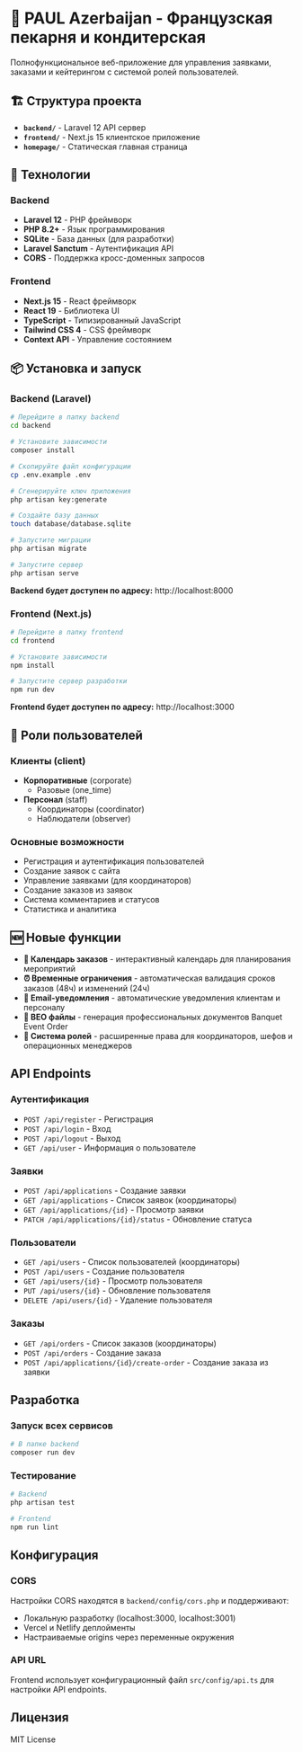 # 🥖 PAUL Azerbaijan - Французская пекарня и кондитерская

Полнофункциональное веб-приложение для управления заявками, заказами и кейтерингом с системой ролей пользователей.

## 🏗️ Структура проекта

- **`backend/`** - Laravel 12 API сервер
- **`frontend/`** - Next.js 15 клиентское приложение
- **`homepage/`** - Статическая главная страница

## 🚀 Технологии

### Backend
- **Laravel 12** - PHP фреймворк
- **PHP 8.2+** - Язык программирования
- **SQLite** - База данных (для разработки)
- **Laravel Sanctum** - Аутентификация API
- **CORS** - Поддержка кросс-доменных запросов

### Frontend
- **Next.js 15** - React фреймворк
- **React 19** - Библиотека UI
- **TypeScript** - Типизированный JavaScript
- **Tailwind CSS 4** - CSS фреймворк
- **Context API** - Управление состоянием

## 📦 Установка и запуск

### Backend (Laravel)

```bash
# Перейдите в папку backend
cd backend

# Установите зависимости
composer install

# Скопируйте файл конфигурации
cp .env.example .env

# Сгенерируйте ключ приложения
php artisan key:generate

# Создайте базу данных
touch database/database.sqlite

# Запустите миграции
php artisan migrate

# Запустите сервер
php artisan serve
```

**Backend будет доступен по адресу:** http://localhost:8000

### Frontend (Next.js)

```bash
# Перейдите в папку frontend
cd frontend

# Установите зависимости
npm install

# Запустите сервер разработки
npm run dev
```

**Frontend будет доступен по адресу:** http://localhost:3000

## 👥 Роли пользователей

### Клиенты (client)
- **Корпоративные** (corporate)
  - Разовые (one_time)
- **Персонал** (staff)
  - Координаторы (coordinator)
  - Наблюдатели (observer)

### Основные возможности
- Регистрация и аутентификация пользователей
- Создание заявок с сайта
- Управление заявками (для координаторов)
- Создание заказов из заявок
- Система комментариев и статусов
- Статистика и аналитика

## 🆕 Новые функции
- **📅 Календарь заказов** - интерактивный календарь для планирования мероприятий
- **⏰ Временные ограничения** - автоматическая валидация сроков заказов (48ч) и изменений (24ч)
- **📧 Email-уведомления** - автоматические уведомления клиентам и персоналу
- **📄 BEO файлы** - генерация профессиональных документов Banquet Event Order
- **🎯 Система ролей** - расширенные права для координаторов, шефов и операционных менеджеров

## API Endpoints

### Аутентификация
- `POST /api/register` - Регистрация
- `POST /api/login` - Вход
- `POST /api/logout` - Выход
- `GET /api/user` - Информация о пользователе

### Заявки
- `POST /api/applications` - Создание заявки
- `GET /api/applications` - Список заявок (координаторы)
- `GET /api/applications/{id}` - Просмотр заявки
- `PATCH /api/applications/{id}/status` - Обновление статуса

### Пользователи
- `GET /api/users` - Список пользователей (координаторы)
- `POST /api/users` - Создание пользователя
- `GET /api/users/{id}` - Просмотр пользователя
- `PUT /api/users/{id}` - Обновление пользователя
- `DELETE /api/users/{id}` - Удаление пользователя

### Заказы
- `GET /api/orders` - Список заказов (координаторы)
- `POST /api/orders` - Создание заказа
- `POST /api/applications/{id}/create-order` - Создание заказа из заявки

## Разработка

### Запуск всех сервисов
```bash
# В папке backend
composer run dev
```

### Тестирование
```bash
# Backend
php artisan test

# Frontend
npm run lint
```

## Конфигурация

### CORS
Настройки CORS находятся в `backend/config/cors.php` и поддерживают:
- Локальную разработку (localhost:3000, localhost:3001)
- Vercel и Netlify деплойменты
- Настраиваемые origins через переменные окружения

### API URL
Frontend использует конфигурационный файл `src/config/api.ts` для настройки API endpoints.

## Лицензия

MIT License

